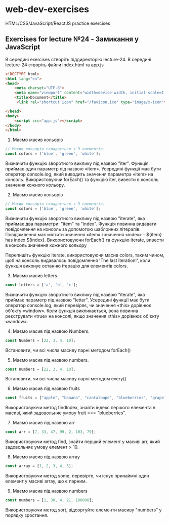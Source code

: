 # web-dev-exercises

HTML/CSS/JavaScript/ReactJS practice exercises

## Exercises for lecture №24 - Замикання у JavaScript

В середині exercises створіть піддиректорію lecture-24. В середині lecture-24 створіть файли index.html та app.js

```html
<!DOCTYPE html>
<html lang="en">
<head>
    <meta charset="UTF-8">
    <meta name="viewport" content="width=device-width, initial-scale=1.0">
    <title>Document</title>
	 <link rel="shortcut icon" href="/favicon.ico" type="image/x-icon">

</head>
<body>
    <script src="app.js"></script>
</body>
</html>

```

1. Маємо масив кольорів

```js
// Масив кольорів складається з 3 елементів. 
const colors = ['blue', 'green', 'white'];
```

Визначити функцію зворотного виклику під назвою "iter". Функція приймає один параметр під назвою «item». Усередині функції має бути оператор console.log, який виводить значення параметра «item» на консоль.
Використовуючи forEach() та функцію iter, вивести в консоль значення кожного кольору.

2. Маємо масив кольорів

```js
// Масив кольорів складається з 3 елементів. 
const colors = ['blue', 'green', 'white'];
```

Визначити функцію зворотного виклику під назвою "iterate", яка приймає два параметри: "item" та "index". Функція повинна видавати повідомлення на консоль за допомогою  шаблонних літералів. Повідомлення має містити значення «item» і значення «index» - ${item} has index ${index}. 
Використовуючи forEach() та функцію iterate, вивести в консоль значення кожного кольору

Перепишіть функцію iterate, використовуючи масив colors, таким чином, щоб на консоль видавалось повідомлення 'The last iteration!', коли функція виконує останню ітерацію для елементів colors.

3. Маємо масив letters

```js
const letters = ['a', 'b', 'c'];
```

Визначити функцію зворотного виклику під назвою "iterate", яка приймає параметр під назвою "letter". Усередині функції має бути оператор console.log, який перевіряє, чи значення «this» дорівнює об'єкту «window».
Коли функція викликається, вона повинна реєструвати «true» на консолі, якщо значення «this» дорівнює об'єкту «window».

4. Маємо масив під назвою Numbers.

```js
const Numbers = [22, 3, 4, 10];
```

Встановити, чи всі числа масиву парні методом forEach()

5. Маємо масив під назвою numbers.

```js
const numbers = [22, 3, 4, 10];
```

Встановити, чи всі числа масиву парні методом every()

6. Маємо масив під назвою fruits

```js
const fruits = ["apple", "banana", "cantaloupe", "blueberries", "grapefruit"];

```

Використовуючи метод findIndex, знайти індекс першого елемента в масиві, який задовольняє  умову fruit === "blueberries".


7. Маємо масив під назвою arr

```js
const arr = [7, 33, 47, 99, 2, 103, 79];

```

Використовуючи метод find, знайти перший елемент у масиві arr, який задовольняє  умову елемент > 10.


8. Маємо масив під назвою array

```js
const array = [1, 2, 3, 4, 5];

```

Використовуючи метод some, перевірте, чи існує принаймні один елемент у масиві array, що є парним.


9. Маємо масив під назвою numbers

```js
const numbers = [1, 30, 4, 21, 100000];
```

Використовуючи метод sort, відсортуйте елементи масиву "numbers" у порядку зростання.

